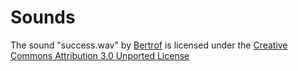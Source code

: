 # Sounds

The sound "success.wav" by [Bertrof](https://freesound.org/people/Bertrof/sounds/131658/) is licensed under the [Creative Commons Attribution 3.0 Unported License](https://creativecommons.org/licenses/by/3.0/)